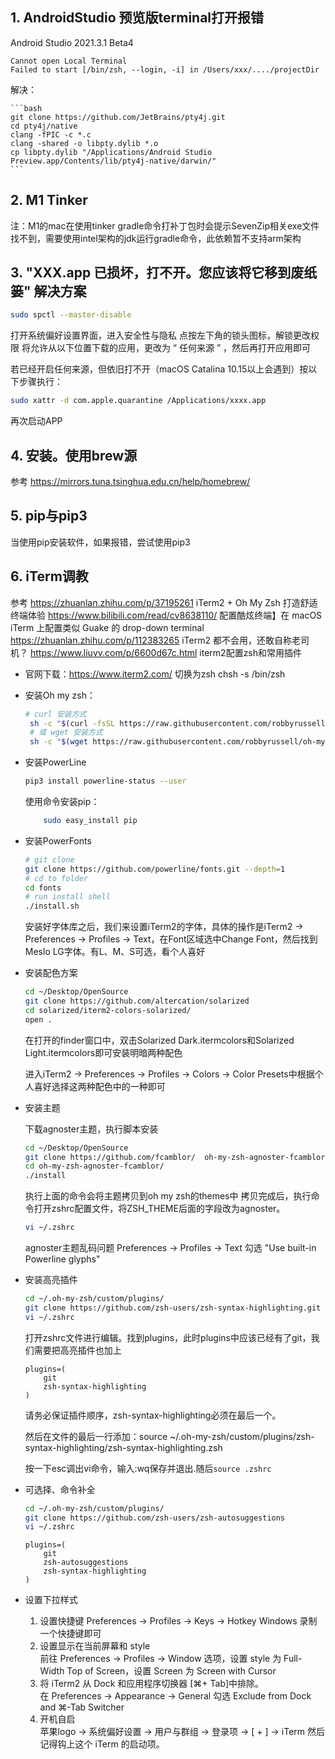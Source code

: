 
## 1. AndroidStudio 预览版terminal打开报错

Android Studio 2021.3.1 Beta4

```log
Cannot open Local Terminal
Failed to start [/bin/zsh, --login, -i] in /Users/xxx/..../projectDir
```

解决：

    ```bash
    git clone https://github.com/JetBrains/pty4j.git
    cd pty4j/native
    clang -fPIC -c *.c
    clang -shared -o libpty.dylib *.o
    cp libpty.dylib "/Applications/Android Studio Preview.app/Contents/lib/pty4j-native/darwin/"
    ```

## 2. M1 Tinker
注：M1的mac在使用tinker gradle命令打补丁包时会提示SevenZip相关exe文件找不到，需要使用intel架构的jdk运行gradle命令，此依赖暂不支持arm架构

## 3. "XXX.app 已损坏，打不开。您应该将它移到废纸篓" 解决方案

```bash
sudo spctl --master-disable
```

打开系统偏好设置界面，进入安全性与隐私
点按左下角的锁头图标，解锁更改权限
将允许从以下位置下载的应用，更改为 “ 任何来源 ” ，然后再打开应用即可

若已经开启任何来源，但依旧打不开（macOS Catalina 10.15以上会遇到）按以下步骤执行：

```bash
sudo xattr -d com.apple.quarantine /Applications/xxxx.app
```

再次启动APP

## 4. 安装。使用brew源

参考 https://mirrors.tuna.tsinghua.edu.cn/help/homebrew/

## 5. pip与pip3

   当使用pip安装软件，如果报错，尝试使用pip3

## 6. iTerm调教

参考
https://zhuanlan.zhihu.com/p/37195261 iTerm2 + Oh My Zsh 打造舒适终端体验
https://www.bilibili.com/read/cv8638110/ 配置酷炫终端】在 macOS iTerm 上配置类似 Guake 的 drop-down terminal
https://zhuanlan.zhihu.com/p/112383265 iTerm2 都不会用，还敢自称老司机？
https://www.liuvv.com/p/6600d67c.html iterm2配置zsh和常用插件

- 官网下载：https://www.iterm2.com/
   切换为zsh chsh -s /bin/zsh

- 安装Oh my zsh：

   ```zsh
   # curl 安装方式
    sh -c "$(curl -fsSL https://raw.githubusercontent.com/robbyrussell/oh-my-zsh/master/tools/install.sh)"
    # 或 wget 安装方式
    sh -c "$(wget https://raw.githubusercontent.com/robbyrussell/oh-my-zsh/master/tools/install.sh -O -)"
   ```

- 安装PowerLine

    ```zsh
    pip3 install powerline-status --user
    ```

    使用命令安装pip：

    ```zsh
        sudo easy_install pip
    ```

- 安装PowerFonts

    ```zsh
    # git clone
    git clone https://github.com/powerline/fonts.git --depth=1
    # cd to folder
    cd fonts
    # run install shell
    ./install.sh
    ```

    安装好字体库之后，我们来设置iTerm2的字体，具体的操作是iTerm2 -> Preferences -> Profiles -> Text，在Font区域选中Change Font，然后找到Meslo LG字体。有L、M、S可选，看个人喜好

- 安装配色方案

    ```zsh
    cd ~/Desktop/OpenSource
    git clone https://github.com/altercation/solarized
    cd solarized/iterm2-colors-solarized/
    open .
    ```

    在打开的finder窗口中，双击Solarized Dark.itermcolors和Solarized Light.itermcolors即可安装明暗两种配色

    进入iTerm2 -> Preferences -> Profiles -> Colors -> Color Presets中根据个人喜好选择这两种配色中的一种即可

- 安装主题

    下载agnoster主题，执行脚本安装

    ```zsh
    cd ~/Desktop/OpenSource
    git clone https://github.com/fcamblor/  oh-my-zsh-agnoster-fcamblor.git
    cd oh-my-zsh-agnoster-fcamblor/
    ./install
    ```

    执行上面的命令会将主题拷贝到oh my zsh的themes中
    拷贝完成后，执行命令打开zshrc配置文件，将ZSH_THEME后面的字段改为agnoster。

    ```zsh
    vi ~/.zshrc
    ```

    agnoster主题乱码问题
    Preferences -> Profiles -> Text
    勾选 "Use built-in Powerline glyphs"

- 安装高亮插件

    ```zsh
    cd ~/.oh-my-zsh/custom/plugins/
    git clone https://github.com/zsh-users/zsh-syntax-highlighting.git
    vi ~/.zshrc
    ```

    打开zshrc文件进行编辑。找到plugins，此时plugins中应该已经有了git，我们需要把高亮插件也加上

    ```.zshrc
    plugins=(
        git
        zsh-syntax-highlighting
    )
    ```

    请务必保证插件顺序，zsh-syntax-highlighting必须在最后一个。

    然后在文件的最后一行添加：source ~/.oh-my-zsh/custom/plugins/zsh-syntax-highlighting/zsh-syntax-highlighting.zsh

    按一下esc调出vi命令，输入:wq保存并退出.随后`source .zshrc`

- 可选择、命令补全

    ```zsh
    cd ~/.oh-my-zsh/custom/plugins/
    git clone https://github.com/zsh-users/zsh-autosuggestions
    vi ~/.zshrc
    ```

    ```.zshrc
    plugins=(
        git
        zsh-autosuggestions
        zsh-syntax-highlighting
    )
    ```

- 设置下拉样式
  1. 设置快捷键
 Preferences → Profiles → Keys → Hotkey Windows 录制一个快捷键即可
  2. 设置显示在当前屏幕和 style  
    前往 Preferences → Profiles → Window 选项，设置 style 为 Full-Width Top of Screen，设置 Screen 为 Screen with Cursor 
  3. 将 iTerm2 从 Dock 和应用程序切换器 [⌘+ Tab]中排除。  
    在 Preferences → Appearance → General 勾选 Exclude from Dock and ⌘-Tab Switcher
  4. 开机自启  
    苹果logo → 系统偏好设置 → 用户与群组 → 登录项 → [ + ] → iTerm 然后记得钩上这个 iTerm 的启动项。
